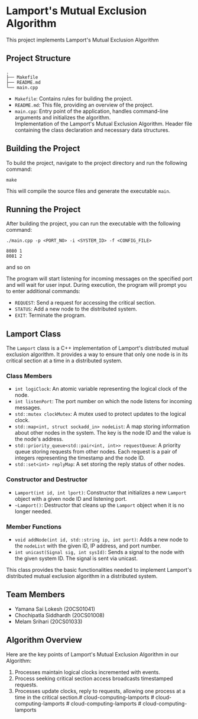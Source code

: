 # Lamport's Mutual Exclusion Algorithm
This project implements Lamport's Mutual Exclusion Algorithm
## Project Structure

```
.
├── Makefile
├── README.md
└── main.cpp

```

- `Makefile`: Contains rules for building the project.
- `README.md`: This file, providing an overview of the project.
- `main.cpp`: Entry point of the application, handles command-line arguments and initializes the algorithm.\
   Implementation of the Lamport's Mutual Exclusion Algorithm. Header file containing the class declaration and necessary data structures.

## Building the Project

To build the project, navigate to the project directory and run the following command:

```
make
```

This will compile the source files and generate the executable `main`.

## Running the Project

After building the project, you can run the executable with the following command:

```
./main.cpp -p <PORT_NO> -i <SYSTEM_ID> -f <CONFIG_FILE>
```

```
8080 1
8081 2

```

and so on

The program will start listening for incoming messages on the specified port and will wait for user input.
During execution, the program will prompt you to enter additional commands:

- `REQUEST`: Send a request for accessing the critical section.
- `STATUS`: Add a new node to the distributed system.
- `EXIT`: Terminate the program.

## Lamport Class

The `Lamport` class is a C++ implementation of Lamport's distributed mutual exclusion algorithm. It provides a way to ensure that only one node is in its critical section at a time in a distributed system.

### Class Members

- `int logiClock`: An atomic variable representing the logical clock of the node.
- `int listenPort`: The port number on which the node listens for incoming messages.
- `std::mutex clockMutex`: A mutex used to protect updates to the logical clock.
- `std::map<int, struct sockadd_in> nodeList`: A map storing information about other nodes in the system. The key is the node ID and the value is the node's address.
- `std::priority_queue<std::pair<int, int>> requestQueue`: A priority queue storing requests from other nodes. Each request is a pair of integers representing the timestamp and the node ID.
- `std::set<int> replyMap`: A set storing the reply status of other nodes.

### Constructor and Destructor

- `Lamport(int id, int lport)`: Constructor that initializes a new `Lamport` object with a given node ID and listening port.
- `~Lamport()`: Destructor that cleans up the `Lamport` object when it is no longer needed.

### Member Functions

- `void addNode(int id, std::string ip, int port)`: Adds a new node to the `nodeList` with the given ID, IP address, and port number.
- `int unicast(Signal sig, int sysId)`: Sends a signal to the node with the given system ID. The signal is sent via unicast.

This class provides the basic functionalities needed to implement Lamport's distributed mutual exclusion algorithm in a distributed system.

## Team Members

- Yamana Sai Lokesh (20CS01041)
- Chochipatla Siddhardh (20CS01008)
- Melam Srihari (20CS01033)

## Algorithm Overview

Here are the key points of Lamport's Mutual Exclusion Algorithm in our Algorithm:

1. Processes maintain logical clocks incremented with events.
2. Process seeking critical section access broadcasts timestamped requests.
3. Processes update clocks, reply to requests, allowing one process at a time in the critical section.#   c l o u d - c o m p u t i n g - l a m p o r t s 
    
    #   c l o u d - c o m p u t i n g - l a m p o r t s 
    
    #   c l o u d - c o m p u t i n g - l a m p o r t s 
    
    
#   c l o u d - c o m p u t i n g - l a m p o r t s 
 
 

